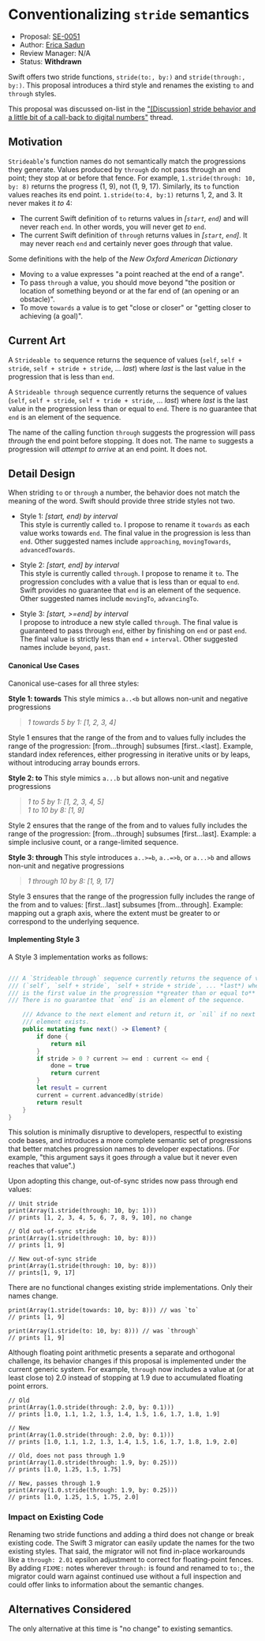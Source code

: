# Conventionalizing `stride` semantics

* Proposal: [SE-0051](0051-stride-semantics.md)
* Author: [Erica Sadun](http://github.com/erica)
* Review Manager: N/A
* Status: **Withdrawn**

Swift offers two stride functions, `stride(to:, by:)` and `stride(through:, by:)`. This proposal introduces a third style and renames the existing `to` and `through` styles.

This proposal was discussed on-list in the ["\[Discussion\] stride behavior and a little bit of a call-back to digital numbers"](https://lists.swift.org/pipermail/swift-evolution/Week-of-Mon-20160222/011194.html) thread.

## Motivation

`Strideable`'s function names do not semantically match the progressions they generate. Values produced by `through` do not pass through an end point; they stop at or before that fence. For example, `1.stride(through: 10, by: 8)` returns the progress (1, 9), not (1, 9, 17).  Similarly, its `to` function values reaches its end point. `1.stride(to:4, by:1)` returns 1, 2, and 3. It never makes it *to* 4:

* The current Swift definition of `to` returns values in *[`start`, `end`)* and will never reach `end`. In other words, you will never get *to* `end`.
* The current Swift definition of `through` returns values in *[`start`, `end`]*. It may never reach `end` and certainly never goes *through* that value.
 
Some definitions with the help of the _New Oxford American Dictionary_

* Moving `to` a value expresses "a point reached at the end of a range".
* To pass `through` a value, you should move beyond "the position or location of something beyond or at the far end of (an opening or an obstacle)". 
* To move `towards` a value is to get "close or closer" or "getting closer to achieving (a goal)".

## Current Art
A `Strideable to` sequence returns the sequence of values (`self`, `self + stride`, `self + stride + stride`, ... *last*) where *last* is the last value in
the progression that is less than `end`.

A `Strideable through` sequence currently returns the sequence of values (`self`, `self + stride`, `self + tride + stride`, ... *last*) where *last* is the last value in the progression less than or equal to `end`. There is no guarantee that `end` is an element of the sequence.

The name of the calling function `through` suggests the progression will pass *through* the end point before stopping. It does not. The name `to` suggests a progression will *attempt to arrive* at an end point. It does not.

## Detail Design

When striding `to` or `through` a number, the behavior does not match the meaning of the word. Swift should provide three stride styles not two.

* Style 1: *[start, end) by interval*<br />This style is currently called `to`. I propose to rename it `towards` as each value works towards `end`. The final value in the progression is less than `end`. Other suggested names include `approaching`, `movingTowards`, `advancedTowards`.

* Style 2: *[start, end] by interval*<br />This style is currently called `through`. I propose to rename it `to`. The progression concludes with a value that is less than or equal to `end`. Swift provides no guarantee that `end` is an element of the sequence. Other suggested names include `movingTo`, `advancingTo`.

* Style 3: *[start, >=end] by interval*<br />I propose to introduce a new style called `through`. The final value is guaranteed to pass through `end`, either by finishing on `end` or past `end`. The final value is strictly less than `end` + `interval`. Other suggested names include `beyond`, `past`.

#### Canonical Use Cases

Canonical use-cases for all three styles:

**Style 1: towards** This style mimics `a..<b` but allows non-unit and negative progressions<br />
> *1 towards 5 by 1: [1, 2, 3, 4]* 

Style 1 ensures that the range of the from and to values fully includes the range of the progression: [from...through] subsumes [first..<last]. Example, standard index references, either progressing in iterative units or by leaps, without
introducing array bounds errors.

**Style 2: to** This style mimics `a...b` but allows non-unit and negative progressions<br />
> *1 to 5 by 1: [1, 2, 3, 4, 5]*<br />
> *1 to 10 by 8: [1, 9]*

Style 2 ensures that the range of the from and to values fully includes the range of the progression: [from...through] subsumes [first...last]. Example: a simple inclusive count, or a range-limited sequence.

**Style 3: through** This style introduces `a..>=b`, `a..=>b`, or `a...>b` and allows non-unit and negative progressions<br />
> *1 through 10 by 8: [1, 9, 17]*

Style 3 ensures that the range of the progression fully includes the range of the from and to values:
[first...last] subsumes [from...through]. Example: mapping out a graph axis, where the extent must
be greater to or correspond to the underlying sequence.

#### Implementing Style 3

A Style 3 implementation works as follows:

```swift

/// A `Strideable through` sequence currently returns the sequence of values 
/// (`self`, `self + stride`, `self + stride + stride`, ... *last*) where *last* 
/// is the first value in the progression **greater than or equal to** `end`. 
/// There is no guarantee that `end` is an element of the sequence.

    /// Advance to the next element and return it, or `nil` if no next
    /// element exists.
    public mutating func next() -> Element? {
        if done {
            return nil
        }
        if stride > 0 ? current >= end : current <= end {
            done = true
            return current
        }
        let result = current
        current = current.advancedBy(stride)
        return result
    }
}
```

This solution is minimally disruptive to developers, respectful to existing code bases, and introduces a more complete semantic set of progressions that better matches progression names to developer expectations. (For example, "this argument says it goes *through* a value but it never even reaches that value".)

Upon adopting this change, out-of-sync strides now pass through end values:

```
// Unit stride
print(Array(1.stride(through: 10, by: 1))) 
// prints [1, 2, 3, 4, 5, 6, 7, 8, 9, 10], no change

// Old out-of-sync stride
print(Array(1.stride(through: 10, by: 8)))
// prints [1, 9]

// New out-of-sync stride
print(Array(1.stride(through: 10, by: 8)))
// prints[1, 9, 17]
```

There are no functional changes existing stride implementations. Only their names change.

```
print(Array(1.stride(towards: 10, by: 8))) // was `to`
// prints [1, 9]

print(Array(1.stride(to: 10, by: 8))) // was `through`
// prints [1, 9]
```

Although floating point arithmetic presents a separate and orthogonal challenge, its behavior changes if this proposal is implemented under the current generic system. For example, `through` now includes a value at (or at least close to) 2.0 instead of stopping at 1.9 due to accumulated floating point errors.

```
// Old
print(Array(1.0.stride(through: 2.0, by: 0.1)))
// prints [1.0, 1.1, 1.2, 1.3, 1.4, 1.5, 1.6, 1.7, 1.8, 1.9]

// New
print(Array(1.0.stride(through: 2.0, by: 0.1)))
// prints [1.0, 1.1, 1.2, 1.3, 1.4, 1.5, 1.6, 1.7, 1.8, 1.9, 2.0]

// Old, does not pass through 1.9
print(Array(1.0.stride(through: 1.9, by: 0.25)))
// prints [1.0, 1.25, 1.5, 1.75]

// New, passes through 1.9
print(Array(1.0.stride(through: 1.9, by: 0.25)))
// prints [1.0, 1.25, 1.5, 1.75, 2.0]
```

### Impact on Existing Code

Renaming two stride functions and adding a third does not change or break existing code. The Swift 3 migrator can easily update the names for the two existing styles. That said, the migrator will not find in-place workarounds like a `through: 2.01` epsilon adjustment to correct for floating-point fences. By adding `FIXME:` notes wherever `through:` is found and renamed to `to:`, the migrator could warn against continued use without a full inspection and could offer links to information about the semantic changes.

## Alternatives Considered

The only alternative at this time is "no change" to existing semantics.
